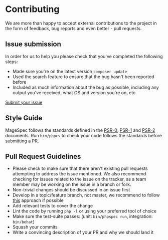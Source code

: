 # Contributing

We are more than happy to accept external contributions to the project in the form of feedback, bug reports and even better - pull requests.

## Issue submission

In order for us to help you please check that you've completed the following steps:

* Made sure you're on the latest version `composer update`
* Used the search feature to ensure that the bug hasn't been reported before
* Included as much information about the bug as possible, including any output you've received, what OS and version you're on, etc.

[Submit your issue](https://github.com/MageTest/MageSpec/issues/new)

## Style Guide

MageSpec follows the standards defined in the [PSR-0](https://github.com/php-fig/fig-standards/blob/master/accepted/PSR-0.md), [PSR-1](https://github.com/php-fig/fig-standards/blob/master/accepted/PSR-1.md) and [PSR-2](https://github.com/php-fig/fig-standards/blob/master/accepted/PSR-2.md) documents.
Run `bin/phpcs` to check your code follows the standards before submitting a PR.

## Pull Request Guidelines

* Please check to make sure that there aren't existing pull requests attempting to address the issue mentioned. We also recommend checking for issues related to the issue on the tracker, as a team member may be working on the issue in a branch or fork.
* Non-trivial changes should be discussed in an issue first
* Develop in a topic/feature branch, not master, we recommend to follow [this](http://nvie.com/posts/a-successful-git-branching-model/) approach if possible
* Add relevant tests to cover the change
* Lint the code by running `php -l` or using your preferred tool of choice
* Make sure the test-suite passes: (unit: `bin/phpspec run`, integration: `bin/behat`)
* Squash your commits
* Write a convincing description of your PR and why we should land it
